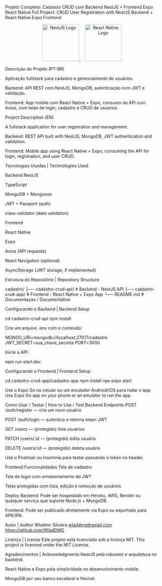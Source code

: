 Projeto Completo: Cadastro CRUD com Backend NestJS + Frontend Expo React Native
Full Project: CRUD User Registration with NestJS Backend + React Native Expo Frontend
<p align="center"> <a href="https://nestjs.com/" target="_blank"> <img src="https://nestjs.com/img/logo-small.svg" width="120" alt="NestJS Logo" /> </a> &nbsp;&nbsp;&nbsp; <a href="https://reactnative.dev/" target="_blank"> <img src="https://reactnative.dev/img/header_logo.svg" width="120" alt="React Native Logo" /> </a> </p>
Descrição do Projeto (PT-BR)

Aplicação fullstack para cadastro e gerenciamento de usuários.

Backend: API REST com NestJS, MongoDB, autenticação com JWT e validação.

Frontend: App mobile com React Native + Expo, consumo da API com Axios, com telas de login, cadastro e CRUD de usuários.

Project Description (EN)

A fullstack application for user registration and management.

Backend: REST API built with NestJS, MongoDB, JWT authentication and validation.

Frontend: Mobile app using React Native + Expo, consuming the API for login, registration, and user CRUD.

Tecnologias Usadas | Technologies Used

Backend
NestJS

TypeScript

MongoDB + Mongoose

JWT + Passport (auth)

class-validator (data validation)

Frontend

React Native

Expo

Axios (API requests)

React Navigation (optional)

AsyncStorage (JWT storage, if implemented)

Estrutura do Repositório | Repository Structure

cadastro/
├── cadastro-crud-api/       # Backend - NestJS API
├── cadastro-crud-app/       # Frontend - React Native + Expo App
└── README.md                # Documentação / Documentation

Configurando o Backend | Backend Setup

cd cadastro-crud-api
npm install

Crie um arquivo .env com o conteúdo:

MONGO_URI=mongodb://localhost:27017/cadastro
JWT_SECRET=sua_chave_secreta
PORT=3000

Inicie a API:

npm run start:dev

Configurando o Frontend | Frontend Setup

cd cadastro-crud-app/cadastro-app
npm install
npx expo start

Use o Expo Go no celular ou um emulador Android/iOS para rodar o app.
Use Expo Go app on your phone or an emulator to run the app.

Como Usar / Testar | How to Use / Test
Backend Endpoints
POST /auth/register — cria um novo usuário

POST /auth/login — autentica e retorna token JWT

GET /users — (protegido) lista usuários

PATCH /users/:id — (protegido) edita usuário

DELETE /users/:id — (protegido) deleta usuário

Use o Postman ou Insomnia para testar passando o token no header.

Frontend Funcionalidades
Tela de cadastro

Tela de login com armazenamento do JWT

Telas protegidas com lista, edição e remoção de usuários

Deploy
Backend: Pode ser hospedado em Heroku, AWS, Render ou qualquer serviço que suporte Node.js + MongoDB.

Frontend: Pode ser publicado diretamente via Expo ou exportado para APK/IPA.

Autor | Author
Wladmir Silveira
wladdmg@gmail.com
https://github.com/WladDMG

Licença | License
Este projeto está licenciado sob a licença MIT.
This project is licensed under the MIT License.

Agradecimentos | Acknowledgments
NestJS pela robustez e arquitetura no backend.

React Native e Expo pela simplicidade no desenvolvimento mobile.

MongoDB por seu banco escalável e flexível.